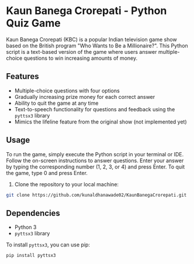 # Kaun Banega Crorepati - Python Quiz Game

Kaun Banega Crorepati (KBC) is a popular Indian television game show based on the British program "Who Wants to Be a Millionaire?". This Python script is a text-based version of the game where users answer multiple-choice questions to win increasing amounts of money.

## Features

- Multiple-choice questions with four options
- Gradually increasing prize money for each correct answer
- Ability to quit the game at any time
- Text-to-speech functionality for questions and feedback using the `pyttsx3` library
- Mimics the lifeline feature from the original show (not implemented yet)

## Usage
To run the game, simply execute the Python script in your terminal or IDE. Follow the on-screen instructions to answer questions. Enter your answer by typing the corresponding number (1, 2, 3, or 4) and press Enter. To quit the game, type 0 and press Enter.

1. Clone the repository to your local machine:
```bash
git clone https://github.com/kunaldhanawade02/KaunBanegaCrorepati.git
```
## Dependencies

- Python 3
- `pyttsx3` library

To install `pyttsx3`, you can use pip:
```bash
pip install pyttsx3
```

